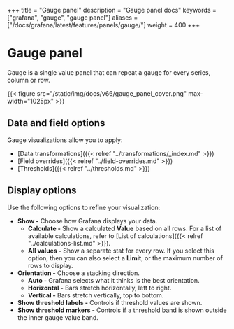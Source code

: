 +++
title = "Gauge panel"
description = "Gauge panel docs"
keywords = ["grafana", "gauge", "gauge panel"]
aliases = ["/docs/grafana/latest/features/panels/gauge/"]
weight = 400
+++

# Gauge panel

Gauge is a single value panel that can repeat a gauge for every series, column or row.

{{< figure src="/static/img/docs/v66/gauge_panel_cover.png" max-width="1025px" >}}

## Data and field options

Gauge visualizations allow you to apply:

- [Data transformations]({{< relref "../transformations/_index.md" >}})
- [Field overrides]({{< relref "../field-overrides.md" >}})
- [Thresholds]({{< relref "../thresholds.md" >}})

## Display options

Use the following options to refine your visualization:

- **Show -** Choose how Grafana displays your data.
  - **Calculate -** Show a calculated **Value** based on all rows. For a list of available calculations, refer to [List of calculations]({{< relref "../calculations-list.md" >}}).
  - **All values -** Show a separate stat for every row. If you select this option, then you can also select a **Limit**, or the maximum number of rows to display.
- **Orientation -** Choose a stacking direction.
  - **Auto -** Grafana selects what it thinks is the best orientation.
  - **Horizontal -** Bars stretch horizontally, left to right.
  - **Vertical -** Bars stretch vertically, top to bottom.
- **Show threshold labels -** Controls if threshold values are shown.
- **Show threshold markers -** Controls if a threshold band is shown outside the inner gauge value band.
